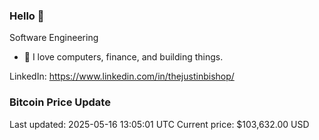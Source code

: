 ### Hello 🤙  

Software Engineering

- 🔭 I love computers, finance, and building things.
  
LinkedIn: https://www.linkedin.com/in/thejustinbishop/  







































































































































































### Bitcoin Price Update
Last updated: 2025-05-16 13:05:01 UTC
Current price: $103,632.00 USD
